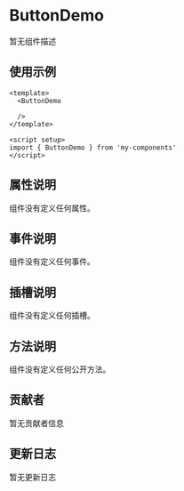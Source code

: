 # ButtonDemo

暂无组件描述

## 使用示例

```vue
<template>
  <ButtonDemo

  />
</template>

<script setup>
import { ButtonDemo } from 'my-components'
</script>
```

## 属性说明

组件没有定义任何属性。

## 事件说明

组件没有定义任何事件。

## 插槽说明

组件没有定义任何插槽。

## 方法说明

组件没有定义任何公开方法。

## 贡献者

暂无贡献者信息

## 更新日志

暂无更新日志
